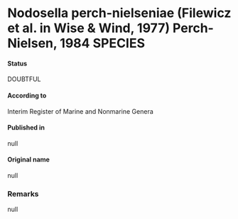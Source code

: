 Nodosella perch-nielseniae (Filewicz et al. in Wise & Wind, 1977) Perch-Nielsen, 1984 SPECIES
=======

#### Status
DOUBTFUL

#### According to
Interim Register of Marine and Nonmarine Genera

#### Published in
null

#### Original name
null

### Remarks
null